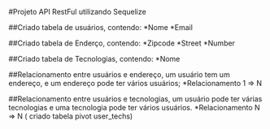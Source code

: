 #Projeto API RestFul utilizando Sequelize

##Criado tabela de usuários, contendo:
    *Nome
    *Email

##Criado tabela de Enderço, contendo: 
    *Zipcode
    *Street
    *Number

##Criado tabela de Tecnologias, contendo:
    *Nome

##Relacionamento entre usuários e endereço, um usuário tem um endereço, e um endereço pode ter vários usuários;
    *Relacionamento 1 => N

##Relacionamento entre usuários e tecnologias, um usuário pode ter várias tecnologias e uma tecnologia pode ter vários usuários.
    *Relacionamento N => N ( criado tabela pivot user_techs)